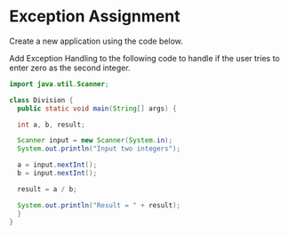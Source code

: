 # Exception Assignment

Create a new application using the code below.

Add Exception Handling to the following code to handle if the user tries to enter zero as the second integer.

```java
import java.util.Scanner;

class Division {
  public static void main(String[] args) {

  int a, b, result;

  Scanner input = new Scanner(System.in);
  System.out.println("Input two integers");

  a = input.nextInt();
  b = input.nextInt();

  result = a / b;

  System.out.println("Result = " + result);
  }
}
```

